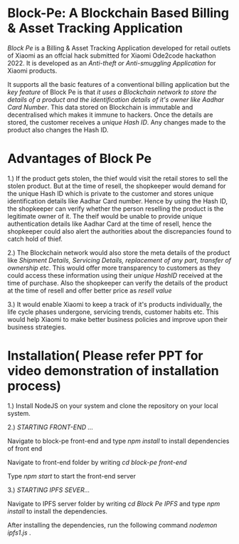 # Block-Pe: A Blockchain Based Billing & Asset Tracking Application

_Block Pe_ is a Billing & Asset Tracking Application developed for retail outlets of Xiaomi as an offcial hack submitted for Xiaomi Ode2code hackathon 2022.
It is developed as an _Anti-theft or Anti-smuggling Application_ for Xiaomi products.


It supports all the basic features of a conventional billing application but the _key feature_ of Block Pe is that _it uses a Blockchain
network to store the details of a product and the identification details of it's owner like Aadhar Card Number_. This data stored on
Blockchain is immutable and decentralised which makes it immune to hackers. Once the details are stored, the customer receives a _unique Hash ID_.
Any changes made to the product also changes the Hash ID.

# Advantages of Block Pe

1.) If the product gets stolen, the thief would visit the retail stores to sell the stolen product. But at the time of resell, the shopkeeper
would demand for the unique Hash ID which is private to the customer and stores unique identification details like Aadhar Card number.
Hence by using the Hash ID, the shopkeeper can verify whether the person reselling the product is the legitimate owner of it. 
The theif would be unable to provide unique authentication details like Aadhar Card at the time of resell, hence the shopkeeper could also alert the authorities
about the discrepancies found to catch hold of thief.

2.) The Blockchain network would also store the meta details of the product like _Shipment Details, Servicing Details, replacement of any part,
transfer of ownership etc_. This would offer more transparency to customers as they could access these information using their _unique HashID_ received
at the time of purchase. Also the shopkeeper can verify the details of the product at the time of resell and offer better price as _resell value_

3.) It would enable Xiaomi to keep a track of it's products individually, the life cycle phases undergone, servicing trends, customer habits etc.
This would help Xiaomi to make better business policies and improve upon their business strategies.

# Installation( Please refer PPT for video demonstration of installation process)

1.) Install NodeJS on your system and clone the repository on your local system.

2.) _STARTING FRONT-END ..._ 

Navigate to block-pe front-end and type _npm install_ to install dependencies of front end 

Navigate to front-end folder by writing _cd block-pe front-end_

Type _npm start_ to start the front-end server

3.) _STARTING IPFS SEVER..._

Navigate to IPFS server folder by writing _cd Block Pe IPFS_ and type _npm install_ to install the dependencies.

After installing the dependencies, run the following command _nodemon ipfs1.js_ .

